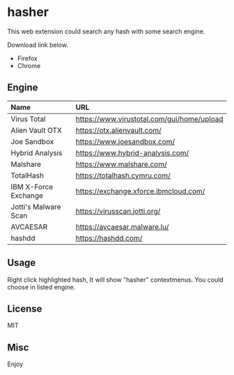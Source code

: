 # hasher

This web extension could search any hash with some search engine.


Download link below.
- Firefox
- Chrome

## Engine
|Name|URL|
|:---|:---|
|Virus Total|https://www.virustotal.com/gui/home/upload|
|Alien Vault OTX|https://otx.alienvault.com/|
|Joe Sandbox|https://www.joesandbox.com/|
|Hybrid Analysis|https://www.hybrid-analysis.com/|
|Malshare|https://www.malshare.com/|
|TotalHash|https://totalhash.cymru.com/|
|IBM X-Force Exchange|https://exchange.xforce.ibmcloud.com/|
|Jotti's Malware Scan|https://virusscan.jotti.org/|
|AVCAESAR|https://avcaesar.malware.lu/|
|hashdd|https://hashdd.com/|


## Usage
Right click highlighted hash, It will show "hasher" contextmenus.
You could choose in listed engine.

## License
MIT

## Misc
Enjoy
